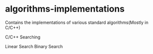 # algorithms-implementations
Contains the implementations of various standard algorithms(Mostly in C/C++)

C/C++
Searching

Linear Search
Binary Search

